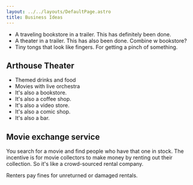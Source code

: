```yaml
---
layout: ../../layouts/DefaultPage.astro
title: Business Ideas
---
```


- A traveling bookstore in a trailer. This has definitely been done.
- A theater in a trailer. This has also been done. Combine w bookstore?
- Tiny tongs that look like fingers. For getting a pinch of something.

## Arthouse Theater

- Themed drinks and food
- Movies with live orchestra
- It's also a bookstore.
- It's also a coffee shop.
- It's also a video store.
- It's also a comic shop.
- It's also a bar.

## Movie exchange service

You search for a movie and find people who have that one in stock. The incentive is for movie collectors to make money by renting out their collection. So it's like a crowd-sourced rental company.

Renters pay fines for unreturned or damaged rentals.

